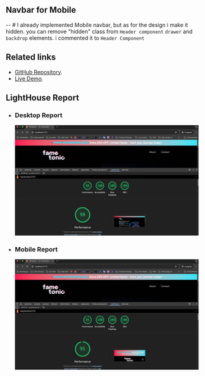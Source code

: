 ## Navbar for Mobile

-- # I already implemented Mobile navbar, but as for the design i make it hidden. you can remove "hidden" class from `Header component` `drawer` and `backdrop` elements. i commented it to `Header Component`

## Related links

- [GitHub Repository](https://github.com/masud001/fametonic).
- [Live Demo](https://fametonic-live-demo.netlify.app/).

## LightHouse Report

- ### Desktop Report
  ![Screenshot for desktop.](/static/screenshots/screenshot-desktop.png)
- ### Mobile Report
  ![Screenshot for mobile.](/static/screenshots/screenshot-mobile.png)
